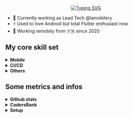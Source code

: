<p align="center">
<a href="https://git.io/typing-svg"><img src="https://readme-typing-svg.demolab.com?font=Fira+Code&duration=2000&pause=500&color=2B96C5&center=true&width=435&lines=Hey+%F0%9F%91%8B%2C+I'm+Aurore;Mobile+and+web+developer;Remote+worker;Flutter+enthusiast" alt="Typing SVG" /></a>
</p>

- 🔭 Currently working as Lead Tech @lamobilery
- ⚡ Used to love Android but total Flutter enthusiast now
- 🧭 Working remotely from 🇫🇷 since 2020

## My core skill set
<details>
    <summary><strong>Mobile</strong></summary>
    <div class="row">
        <a href="https://dart.dev/"><img src="https://img.shields.io/badge/Dart-0175C2?style=for-the-badge&logo=dart&logoColor=white"/></a>
        <a href="https://flutter.dev/"><img src="https://img.shields.io/badge/Flutter-02569B?style=for-the-badge&logo=flutter&logoColor=white"/></a>
        <a href="https://www.android.com/"><img src="https://img.shields.io/badge/Android-3DDC84?style=for-the-badge&logo=android&logoColor=white"/></a>
        <a href="https://www.apple.com/ios/"><img src="https://img.shields.io/badge/iOS-000000?style=for-the-badge&logo=ios&logoColor=white"/></a>
     </div>
</details>

<details>
    <summary><strong>CI/CD</strong></summary>
    <div class="row">
        <a href="https://codemagic.io"><img src="https://img.shields.io/badge/Codemagic-F45E3F?style=for-the-badge&logo=codemagic&logoColor=white"/></a>
        <a href="https://github.com/features/actions"><img src="https://img.shields.io/badge/GitHub_Actions-2088FF?style=for-the-badge&logo=github-actions&logoColor=white"/></a>
    </div>
</details>

<details>
    <summary><strong>Others</strong></summary>
    <div class="row">
        <a href="https://firebase.google.com/"><img src="https://img.shields.io/badge/Firebase-FFCA28?style=for-the-badge&logo=firebase&logoColor=black"/></a>
        <a href="https://git-scm.com/"><img src="https://img.shields.io/badge/Git-F05032?style=for-the-badge&logo=git&logoColor=white"/></a>
        <a href="https://www.figma.com/"><img src="https://img.shields.io/badge/Figma-F24E1E?style=for-the-badge&logo=figma&logoColor=white"/></a>
    </div>
</details>

## Some metrics and infos
<details>
    <summary><strong>Github stats</strong></summary>

[![Ashutosh's github activity graph](https://ghactivity.mrayush.me/graph?username=auroret&bg_color=000000&color=699e4c&line=41c837&point=ffffff&area=true&hide_border=true)](https://github.com/ashutosh00710/github-readme-activity-graph)
    
![trophy](https://github-profile-trophy.vercel.app/?username=auroret&rank=S,SS,SSS,SECRET,AAA,AA,A&no-bg=true)
</details>

<details>
    <summary><strong>CodersRank</strong></summary>
<br/>

[CodersRank](https://profile.codersrank.io/user/auroret)    
    
</details>

<details>
    <summary><strong>Setup</strong></summary>

- Laptop: MacBookPro (M1)
- Terminal: ZSH/OhMyZsh (Powerlevel9k)
- IDE: Android Studio - XCode
- Personal documentation: Typora
</details>
 
